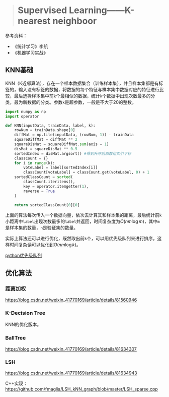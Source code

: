 > # Supervised Learning——K-nearest neighboor

参考资料：

* 《统计学习》李航
* 《机器学习实战》

## KNN基础

KNN（K近邻算法），存在一个样本数据集合（训练样本集），并且样本集都是有标签的，输入没有标签的数据，将数据的每个特征与样本集中数据对应的特征进行比较，最后选择样本集中前`k`个最相似的数据，统计`k`个数据中出现次数最多的分类，最为新数据的分类。参数`k`是超参数，一般是不大于20的整数。

```python
import numpy as np
import operator

def KNN(inputData, trainData, label, k):
    rowNum = trainData.shape[0]
    diffMat = np.tile(inputData, (rowNum, 1)) - trainData
    squareDiffMat = diffMat ** 2
    squareDisMat = squareDiffMat.sum(axis = 1)
    disMat = squareDisMat ** 0.5
    sortedIndex = disMat.argsort() #得到升序后原数组索引下标
    classCount = {}
    for i in range(k):
        voteLabel = label[sortedIndex[i]]
        classCount[voteLabel] = classCount.get(voteLabel, 0) + 1
    sortedClassCount = sorted(
        classCount.iteritems(), 
        key = operator.itemgetter(1), 
        reverse = True
    )

    return sortedClassCount[0][0]
```

上面的算法每次传入一个数据向量，依次去计算其和样本集的距离，最后统计前`k`小距离中`label`出现次数最多的`label`并返回，时间复杂度为$O(nm\log{m})$，其中`m`是样本集的数量，`n`是验证集的数量。

实际上算法还可以进行优化，既然取出前`k`个，可以用优先级队列来进行排序，这样时间复杂读可以优化到$O(nm\log{k})$。

[python优先级队列](https://geek-docs.com/python/python-examples/python-priority-queue.html)



## 优化算法

### 距离加权

https://blog.csdn.net/weixin_41770169/article/details/81560946

### K-Decision Tree

KNN的优化版本。

### BallTree

https://blog.csdn.net/weixin_41770169/article/details/81634307

### LSH

https://blog.csdn.net/weixin_41770169/article/details/81634943

C++实现：https://github.com/fmaglia/LSH_kNN_graph/blob/master/LSH_sparse.cpp
